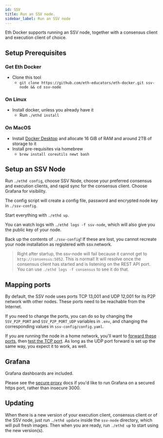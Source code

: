 ```yaml
---
id: SSV
title: Run an SSV node.
sidebar_label: Run an SSV node
---
```


Eth Docker supports running an SSV node, together with a consensus client and execution client of choice.

## Setup Prerequisites
### Get Eth Docker
- Clone this tool
  - `git clone https://github.com/eth-educators/eth-docker.git ssv-node && cd ssv-node`

### On Linux
- Install docker, unless you already have it
  - Run `./ethd install`

### On MacOS
- Install [Docker Desktop](https://www.docker.com/products/docker-desktop) and allocate 16 GiB of RAM and around 2TB
of storage to it
- Install pre-requisites via homebrew
  - `brew install coreutils newt bash`

## Setup an SSV Node

Run `./ethd config`, choose SSV Node, choose your preferred consensus and execution clients, and
rapid sync for the consensus client. Choose Grafana for visibility.

The config script will create a config file, password and encrypted node key in `./ssv-config`.

Start everything with `./ethd up`.

You can watch logs with `./ethd logs -f ssv-node`, which will also give you the public key of your node.

Back up the contents of `./ssv-config`! If these are lost, you cannot recreate your node installation as registered
with ssv.network.

>Right after startup, the ssv-node will fail because it cannot get to `http://consensus:5052`. This is normal! It will
resolve once the consensus client has started and is listening on the REST API port. You can use
`./ethd logs -f consensus` to see it do that.

## Mapping ports

By default, the SSV node uses ports TCP 13,001 and UDP 12,001 for its P2P network with other nodes. These ports need to
be reachable from the Internet.

If you need to change the ports, you can do so by changing the `SSV_P2P_PORT` and `SSV_P2P_PORT_UDP` variables in
`.env`, and changing the corresponding values in `ssv-config/config.yaml`.

If you are running the node in a home network, you'll want to [forward these ports](https://portforward.com/router.htm),
then [test the TCP port](https://www.yougetsignal.com/tools/open-ports/). As long as the UDP port forward is set up the
same way, you expect it to work, as well.

## Grafana

Grafana dashboards are included.

Please see the [secure proxy](../Usage/ReverseProxy.md) docs if you'd like to run Grafana on a secured https port,
rather than insecure 3000.

## Updating

When there is a new version of your execution client, consensus client or of the SSV node, just run `./ethd update`
inside the `ssv-node` directory, which will pull fresh images. Then when you are ready, run `./ethd up` to start using
the new version(s).
